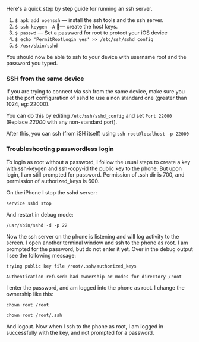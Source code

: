 Here's a quick step by step guide for running an ssh server.

1. `$ apk add openssh` — install the ssh tools and the ssh server.
1. `$ ssh-keygen -A` — create the host keys.
1. `$ passwd` — Set a password for root to protect your iOS device
1. `$ echo 'PermitRootLogin yes' >> /etc/ssh/sshd_config`
1. `$ /usr/sbin/sshd`

You should now be able to ssh to your device with username root and the password you typed.

### SSH from the same device

If you are trying to connect via ssh from the same device, make sure you set the port configuration of sshd to use a non standard one (greater than 1024, eg: 22000).

You can do this by editing `/etc/ssh/sshd_config` and set `Port 22000` (Replace _22000_ with any non-standard port).

After this, you can ssh (from iSH itself) using `ssh root@localhost -p 22000`

### Troubleshooting passwordless login

To login as root without a password, I follow the usual steps to create a key with ssh-keygen and ssh-copy-id the public key to the phone.  But upon login, I am still prompted for password.  Permission of .ssh dir is 700, and permission of authorized_keys is 600.

On the iPhone I stop the sshd server:

```
service sshd stop
```
 And restart in debug mode:
```
/usr/sbin/sshd -d -p 22
```

Now the ssh server on the phone is listening and will log activity to the screen.  I open another terminal window and ssh to the phone as root.  I am prompted for the password, but do not enter it yet.  Over in the debug output I see the following message:

`trying public key file /root/.ssh/authorized_keys`

`Authentication refused: bad ownership or modes for directory /root`

I enter the password, and am logged into the phone as root.  I change the ownership like this:

```
chown root /root
```
```
chown root /root/.ssh
```

And logout.  Now when I ssh to the phone as root, I am logged in successfully with the key, and not prompted for a password.

